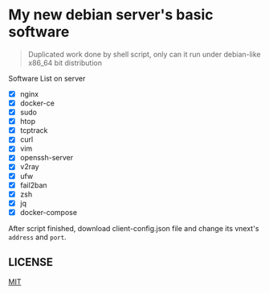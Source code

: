 # My new debian server's basic software

> Duplicated work done by shell script, only can it run under debian-like x86_64 bit distribution

Software List on server

- [x] nginx
- [x] docker-ce
- [x] sudo
- [x] htop
- [x] tcptrack
- [x] curl
- [x] vim
- [x] openssh-server
- [x] v2ray
- [x] ufw
- [x] fail2ban
- [x] zsh
- [x] jq
- [x] docker-compose

After script finished, download client-config.json file and change its vnext's `address` and `port`.

LICENSE
-------
[MIT](https://mit-license.org/)
